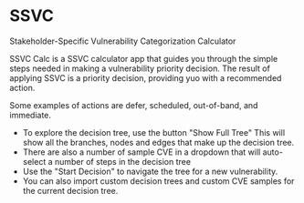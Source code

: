# SSVC
Stakeholder-Specific Vulnerability Categorization Calculator

SSVC Calc is a SSVC calculator app that guides you through the simple steps needed in making
a vulnerability priority decision.  The result of applying SSVC is a priority decision,
providing yuo with a recommended action.

Some examples of actions are 
defer, scheduled, out-of-band, and immediate.

* To explore the decision tree, use the button "Show Full Tree" This will show all the branches, nodes and edges that make up the decision tree.
* There are also a number of sample CVE in a dropdown that will auto-select a number of steps in the decision tree
* Use the "Start Decision" to navigate the tree for a new vulnerability.
* You can also import custom decision trees and custom CVE samples for the current decision tree.



